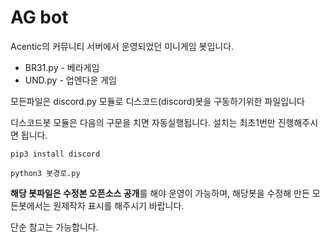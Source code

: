 # AG bot
Acentic의 커뮤니티 서버에서 운영되었던 미니게임 봇입니다.
 - BR31.py - 베라게임
 - UND.py - 업엔다운 게임

모든파일은 discord.py 모듈로 디스코드(discord)봇을 구동하기위한 파일입니다

디스코드봇 모듈은 다음의 구문을 치면 자동실행됩니다.
설치는 최초1번만 진행해주시면 됩니다.
```
pip3 install discord
```

```
python3 봇경로.py
```

**해당 봇파일은 수정본 오픈소스 공개**를 해야 운영이 가능하며,
해당봇을 수정해 만든 모든봇에서는 원제작자 표시를 해주시기 바랍니다.

단순 참고는 가능합니다.


